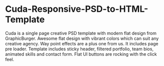 # Cuda-Responsive-PSD-to-HTML-Template
Cuda is a single page creative PSD template with modern flat design from GraphicBurger. Awesome flat design with vibrant colors which can suit any creative agency. Way point effects are a plus one from us. It includes page pre loader. Template includes sticky header, filtered portfolio, team bios, animated skills and contact form. Flat UI buttons are rocking with the click feel.

